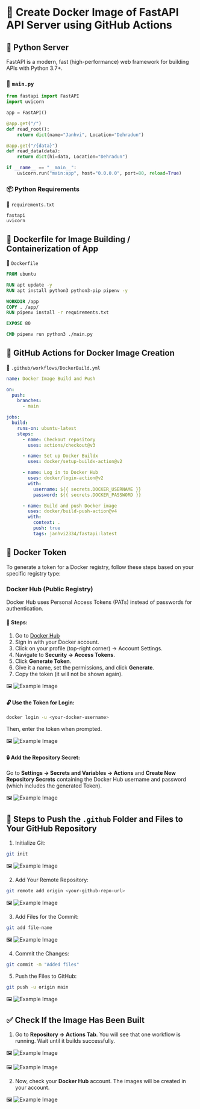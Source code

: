 # 🚀 Create Docker Image of FastAPI API Server using GitHub Actions

## 🐍 Python Server

FastAPI is a modern, fast (high-performance) web framework for building APIs with Python 3.7+.

### 📜 `main.py`
```python
from fastapi import FastAPI
import uvicorn

app = FastAPI()

@app.get("/")
def read_root():
    return dict(name="Janhvi", Location="Dehradun")

@app.get("/{data}")
def read_data(data):
    return dict(hi=data, Location="Dehradun")

if __name__ == "__main__":
    uvicorn.run("main:app", host="0.0.0.0", port=80, reload=True)
```

### 📦 Python Requirements

📄 `requirements.txt`
```text
fastapi
uvicorn
```

## 🐳 Dockerfile for Image Building / Containerization of App

📄 `Dockerfile`
```dockerfile
FROM ubuntu

RUN apt update -y
RUN apt install python3 python3-pip pipenv -y

WORKDIR /app
COPY . /app/
RUN pipenv install -r requirements.txt

EXPOSE 80

CMD pipenv run python3 ./main.py
```

## 🔧 GitHub Actions for Docker Image Creation

📄 `.github/workflows/DockerBuild.yml`
```yaml
name: Docker Image Build and Push

on:
  push:
    branches:
      - main

jobs:
  build:
    runs-on: ubuntu-latest
    steps: 
      - name: Checkout repository
        uses: actions/checkout@v3

      - name: Set up Docker Buildx
        uses: docker/setup-buildx-action@v2

      - name: Log in to Docker Hub
        uses: docker/login-action@v2
        with:
          username: ${{ secrets.DOCKER_USERNAME }}  
          password: ${{ secrets.DOCKER_PASSWORD }}  

      - name: Build and push Docker image
        uses: docker/build-push-action@v4
        with:
          context: .
          push: true
          tags: janhvi2334/fastapi:latest
```

## 🔑 Docker Token

To generate a token for a Docker registry, follow these steps based on your specific registry type:

### Docker Hub (Public Registry)
Docker Hub uses Personal Access Tokens (PATs) instead of passwords for authentication.

#### 📌 Steps:
1. Go to [Docker Hub](https://hub.docker.com/)
2. Sign in with your Docker account.
3. Click on your profile (top-right corner) → Account Settings.
4. Navigate to **Security → Access Tokens**.
5. Click **Generate Token**.
6. Give it a name, set the permissions, and click **Generate**.
7. Copy the token (it will not be shown again).

🖼️ ![Example Image](https://github.com/Janhvi2334/Fast_API/blob/main/Screenshot1.png)

#### 🔓 Use the Token for Login:
```sh
docker login -u <your-docker-username> 
```
Then, enter the token when prompted.

🖼️ ![Example Image](https://github.com/Janhvi2334/Fast_API/blob/main/Screenshot2.png)

#### 🔒 Add the Repository Secret:
Go to **Settings → Secrets and Variables → Actions** and **Create New Repository Secrets** containing the Docker Hub username and password (which includes the generated Token).

🖼️ ![Example Image](https://github.com/Janhvi2334/Fast_API/blob/main/Screenshot3.png)

## 🚀 Steps to Push the `.github` Folder and Files to Your GitHub Repository

1. Initialize Git:
```sh
git init
```
🖼️ ![Example Image](https://github.com/Janhvi2334/Fast_API/blob/main/Screenshot4.png)

2. Add Your Remote Repository:
```sh
git remote add origin <your-github-repo-url>
```
🖼️ ![Example Image](https://github.com/Janhvi2334/Fast_API/blob/main/Screenshot5.png)

3. Add Files for the Commit:
```sh
git add file-name
```
🖼️ ![Example Image](https://github.com/Janhvi2334/Fast_API/blob/main/Screenshot6.png)

4. Commit the Changes:
```sh
git commit -m "Added files"
```

5. Push the Files to GitHub:
```sh
git push -u origin main
```
🖼️ ![Example Image](https://github.com/Janhvi2334/Fast_API/blob/main/Screenshot7.png)

## ✅ Check If the Image Has Been Built

1. Go to **Repository → Actions Tab**. You will see that one workflow is running. Wait until it builds successfully.

🖼️ ![Example Image](https://github.com/Janhvi2334/Fast_API/blob/main/Screenshot8.png)

🖼️ ![Example Image](https://github.com/Janhvi2334/Fast_API/blob/main/Screenshot9.png)

2. Now, check your **Docker Hub** account. The images will be created in your account.

🖼️ ![Example Image](https://github.com/Janhvi2334/Fast_API/blob/main/Screenshot10.png)

